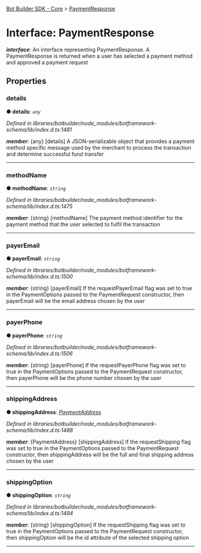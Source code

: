 [Bot Builder SDK - Core](../README.md) > [PaymentResponse](../interfaces/botbuilder.paymentresponse.md)



# Interface: PaymentResponse

*__interface__*: An interface representing PaymentResponse. A PaymentResponse is returned when a user has selected a payment method and approved a payment request



## Properties
<a id="details"></a>

###  details

**●  details**:  *`any`* 

*Defined in libraries/botbuilder/node_modules/botframework-schema/lib/index.d.ts:1481*


*__member__*: {any} [details] A JSON-serializable object that provides a payment method specific message used by the merchant to process the transaction and determine successful fund transfer





___

<a id="methodname"></a>

###  methodName

**●  methodName**:  *`string`* 

*Defined in libraries/botbuilder/node_modules/botframework-schema/lib/index.d.ts:1475*


*__member__*: {string} [methodName] The payment method identifier for the payment method that the user selected to fulfil the transaction





___

<a id="payeremail"></a>

###  payerEmail

**●  payerEmail**:  *`string`* 

*Defined in libraries/botbuilder/node_modules/botframework-schema/lib/index.d.ts:1500*


*__member__*: {string} [payerEmail] If the requestPayerEmail flag was set to true in the PaymentOptions passed to the PaymentRequest constructor, then payerEmail will be the email address chosen by the user





___

<a id="payerphone"></a>

###  payerPhone

**●  payerPhone**:  *`string`* 

*Defined in libraries/botbuilder/node_modules/botframework-schema/lib/index.d.ts:1506*


*__member__*: {string} [payerPhone] If the requestPayerPhone flag was set to true in the PaymentOptions passed to the PaymentRequest constructor, then payerPhone will be the phone number chosen by the user





___

<a id="shippingaddress"></a>

###  shippingAddress

**●  shippingAddress**:  *[PaymentAddress](botbuilder.paymentaddress.md)* 

*Defined in libraries/botbuilder/node_modules/botframework-schema/lib/index.d.ts:1488*


*__member__*: {PaymentAddress} [shippingAddress] If the requestShipping flag was set to true in the PaymentOptions passed to the PaymentRequest constructor, then shippingAddress will be the full and final shipping address chosen by the user





___

<a id="shippingoption"></a>

###  shippingOption

**●  shippingOption**:  *`string`* 

*Defined in libraries/botbuilder/node_modules/botframework-schema/lib/index.d.ts:1494*


*__member__*: {string} [shippingOption] If the requestShipping flag was set to true in the PaymentOptions passed to the PaymentRequest constructor, then shippingOption will be the id attribute of the selected shipping option





___


